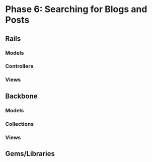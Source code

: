 # Phase 6: Searching for Blogs and Posts

## Rails
### Models

### Controllers

### Views

## Backbone
### Models

### Collections

### Views

## Gems/Libraries
